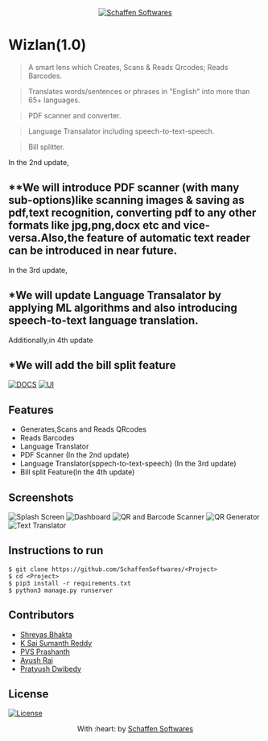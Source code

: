 <p align="center"><a href="https://www.schaffensofts.com" target="_blank"><img src="https://i.postimg.cc/ZRBk4xZs/logo.png" title="Schaffen Softwares" alt="Schaffen Softwares"></a>
</p>

# Wizlan(1.0)

>A smart lens which Creates, Scans & Reads Qrcodes; Reads Barcodes.

>Translates words/sentences or phrases in "English" into more than 65+ languages.

>PDF scanner and converter.

>Language Transalator including speech-to-text-speech.

>Bill splitter.



In the 2nd update,

**We will introduce PDF scanner (with many sub-options)like scanning images & saving as pdf,text recognition, converting pdf to any other formats like jpg,png,docx etc and vice-versa.Also,the feature of automatic text reader can be introduced in near future.
-----

In the 3rd update,

*We will update Language Transalator by applying ML algorithms and also introducing speech-to-text language translation.
-----
Additionally,in 4th update

*We will add the bill split feature
---
[![DOCS](https://img.shields.io/badge/Documentation-see%20docs-green?style=flat-square&logo=appveyor)](INSERT_LINK_FOR_DOCS_HERE) 
  [![UI ](https://img.shields.io/badge/User%20Interface-Link%20to%20UI-orange?style=flat-square&logo=appveyor)](https://github.com/Schaffen-Softwares/Wizlan-Frontend)

## Features
- Generates,Scans and Reads QRcodes
- Reads Barcodes
- Language Translator
- PDF Scanner (In the 2nd update)
- Language Translator{sppech-to-text-speech} (In the 3rd update)
- Bill split Feature(In the 4th update)

## Screenshots
<img src="https://i.postimg.cc/mrrKS7g7/splashscreen.jpg" alt="Splash Screen">
<img src="https://i.postimg.cc/28mcwnH3/dashboard.jpg" alt="Dashboard">
<img src="https://i.postimg.cc/WzsGMw2v/qrscanner.jpg" alt="QR and Barcode Scanner">
<img src="https://i.postimg.cc/QCMB848H/qrgenerator.jpg" alt="QR Generator">
<img src="https://i.postimg.cc/kGZ5n7Yp/translator.jpg" alt="Text Translator">

## Instructions to run
```
$ git clone https://github.com/SchaffenSoftwares/<Project>
$ cd <Project>
$ pip3 install -r requirements.txt
$ python3 manage.py runserver
```

## Contributors
- <a href="https://github.com/shreyasbhakta">Shreyas Bhakta</a>
- <a href="https://github.com/sumanth-14">K Sai Sumanth Reddy</a>
- <a href="https://github.com/pvs156">PVS Prashanth</a>
- <a href="https://github.com/15Ayush">Ayush Rai</a>
- <a href="https://github.com/pratyusa98">Pratyush Dwibedy</a>

## License
[![License](http://img.shields.io/:license-mit-blue.svg?style=flat-square)](http://badges.mit-license.org)

<p align="center">
	With :heart: by <a href="https://www.schaffensofts.com" target="_blank">Schaffen Softwares</a>
</p>
